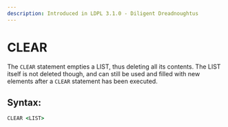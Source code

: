 ```yaml
---
description: Introduced in LDPL 3.1.0 - Diligent Dreadnoughtus
---
```


# CLEAR

The `CLEAR` statement empties a LIST, thus deleting all its contents. The LIST itself is not deleted though, and can still be used and filled with new elements after a `CLEAR` statement has been executed.

## Syntax:

```coffeescript
CLEAR <LIST>
```

